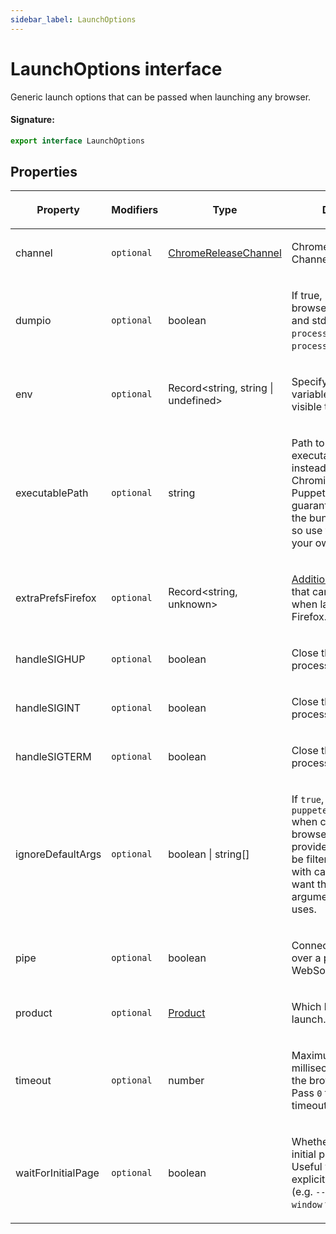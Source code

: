 ```yaml
---
sidebar_label: LaunchOptions
---
```


# LaunchOptions interface

Generic launch options that can be passed when launching any browser.

#### Signature:

```typescript
export interface LaunchOptions
```

## Properties

<table><thead><tr><th>

Property

</th><th>

Modifiers

</th><th>

Type

</th><th>

Description

</th><th>

Default

</th></tr></thead>
<tbody><tr><td>

channel

</td><td>

`optional`

</td><td>

[ChromeReleaseChannel](./puppeteer.chromereleasechannel.md)

</td><td>

Chrome Release Channel

</td><td>

</td></tr>
<tr><td>

dumpio

</td><td>

`optional`

</td><td>

boolean

</td><td>

If true, pipes the browser process stdout and stderr to `process.stdout` and `process.stderr`.

</td><td>

`false`

</td></tr>
<tr><td>

env

</td><td>

`optional`

</td><td>

Record&lt;string, string \| undefined&gt;

</td><td>

Specify environment variables that will be visible to the browser.

</td><td>

The contents of `process.env`.

</td></tr>
<tr><td>

executablePath

</td><td>

`optional`

</td><td>

string

</td><td>

Path to a browser executable to use instead of the bundled Chromium. Note that Puppeteer is only guaranteed to work with the bundled Chromium, so use this setting at your own risk.

</td><td>

</td></tr>
<tr><td>

extraPrefsFirefox

</td><td>

`optional`

</td><td>

Record&lt;string, unknown&gt;

</td><td>

[Additional preferences](https://searchfox.org/mozilla-release/source/modules/libpref/init/all.js) that can be passed when launching with Firefox.

</td><td>

</td></tr>
<tr><td>

handleSIGHUP

</td><td>

`optional`

</td><td>

boolean

</td><td>

Close the browser process on `SIGHUP`.

</td><td>

`true`

</td></tr>
<tr><td>

handleSIGINT

</td><td>

`optional`

</td><td>

boolean

</td><td>

Close the browser process on `Ctrl+C`.

</td><td>

`true`

</td></tr>
<tr><td>

handleSIGTERM

</td><td>

`optional`

</td><td>

boolean

</td><td>

Close the browser process on `SIGTERM`.

</td><td>

`true`

</td></tr>
<tr><td>

ignoreDefaultArgs

</td><td>

`optional`

</td><td>

boolean \| string\[\]

</td><td>

If `true`, do not use `puppeteer.defaultArgs()` when creating a browser. If an array is provided, these args will be filtered out. Use this with care - you probably want the default arguments Puppeteer uses.

</td><td>

`false`

</td></tr>
<tr><td>

pipe

</td><td>

`optional`

</td><td>

boolean

</td><td>

Connect to a browser over a pipe instead of a WebSocket.

</td><td>

`false`

</td></tr>
<tr><td>

product

</td><td>

`optional`

</td><td>

[Product](./puppeteer.product.md)

</td><td>

Which browser to launch.

</td><td>

`chrome`

</td></tr>
<tr><td>

timeout

</td><td>

`optional`

</td><td>

number

</td><td>

Maximum time in milliseconds to wait for the browser to start. Pass `0` to disable the timeout.

</td><td>

`30_000` (30 seconds).

</td></tr>
<tr><td>

waitForInitialPage

</td><td>

`optional`

</td><td>

boolean

</td><td>

Whether to wait for the initial page to be ready. Useful when a user explicitly disables that (e.g. `--no-startup-window` for Chrome).

</td><td>

`true`

</td></tr>
</tbody></table>
